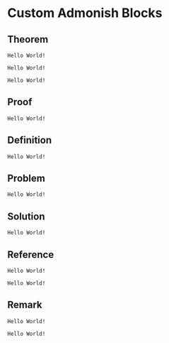 # Custom Admonish Blocks

## Theorem

```admonish theorem
Hello World!
```

```admonish lemma
Hello World!
```

```admonish proposition
Hello World!
```

## Proof

```admonish proof
Hello World!
```

## Definition

```admonish definition
Hello World!
```

## Problem

```admonish problem
Hello World!
```

## Solution

```admonish solution
Hello World!
```

## Reference

```admonish reference
Hello World!
```

```admonish textbook
Hello World!
```

## Remark

```admonish remark
Hello World!
```

```admonish comment
Hello World!
```
